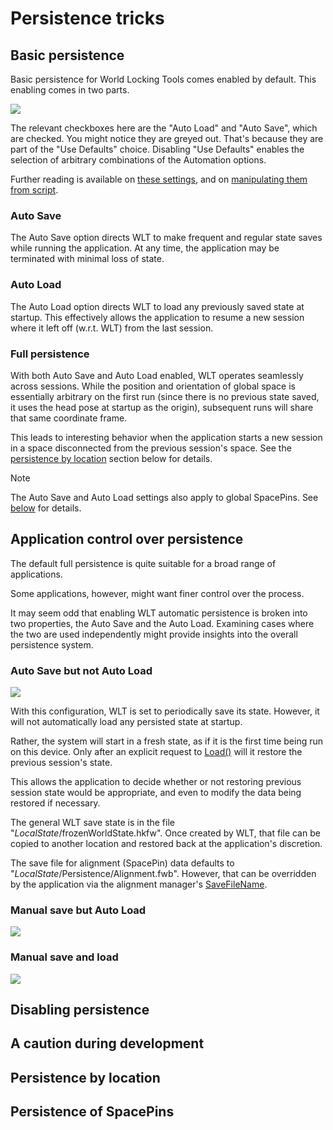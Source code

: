 
# Persistence tricks

## Basic persistence

Basic persistence for World Locking Tools comes enabled by default. This enabling comes in two parts.

![](~/DocGen/Images/Screens/PersistSaveLoad.jpg)

The relevant checkboxes here are the "Auto Load" and "Auto Save", which are checked. You might notice they are greyed out. That's because they are part of the "Use Defaults" choice. Disabling "Use Defaults" enables the selection of arbitrary combinations of the Automation options. 

Further reading is available on [these settings](xref:Microsoft.MixedReality.WorldLocking.Core.ManagerSettings), and on [manipulating them from script](../WorldLockingContext.md).

### Auto Save

The Auto Save option directs WLT to make frequent and regular state saves while running the application. At any time, the application may be terminated with minimal loss of state.

### Auto Load

The Auto Load option directs WLT to load any previously saved state at startup. This effectively allows the application to resume a new session where it left off (w.r.t. WLT) from the last session.

### Full persistence

With both Auto Save and Auto Load enabled, WLT operates seamlessly across sessions. While the position and orientation of global space is essentially arbitrary on the first run (since there is no previous state saved, it uses the head pose at startup as the origin), subsequent runs will share that same coordinate frame.

This leads to interesting behavior when the application starts a new session in a space disconnected from the previous session's space. See the [persistence by location](#persistence-by-location) section below for details.

> [!NOTE]
> The Auto Save and Auto Load settings also apply to global SpacePins. See [below](#persistence-of-spacepins) for details.

## Application control over persistence

The default full persistence is quite suitable for a broad range of applications. 

Some applications, however, might want finer control over the process.

It may seem odd that enabling WLT automatic persistence is broken into two properties, the Auto Save and the Auto Load. Examining cases where the two are used independently might provide insights into the overall persistence system.

### Auto Save but not Auto Load

![](~/DocGen/Images/Screens/PersistSave.jpg)

With this configuration, WLT is set to periodically save its state. However, it will not automatically load any persisted state at startup.

Rather, the system will start in a fresh state, as if it is the first time being run on this device. Only after an explicit request to [Load()](xref:Microsoft.MixedReality.WorldLocking.Core.WorldLockingManager.Load) will it restore the previous session's state.

This allows the application to decide whether or not restoring previous session state would be appropriate, and even to modify the data being restored if necessary.

The general WLT save state is in the file "_LocalState_/frozenWorldState.hkfw". Once created by WLT, that file can be copied to another location and restored back at the application's discretion.

The save file for alignment (SpacePin) data defaults to "_LocalState_/Persistence/Alignment.fwb". However, that can be overridden by the application via the alignment manager's [SaveFileName](xref:Microsoft.MixedReality.WorldLocking.Core.AlignmentManager.SaveFileName).

### Manual save but Auto Load

![](~/DocGen/Images/Screens/PersistLoad.jpg)

### Manual save and load

![](~/DocGen/Images/Screens/PersistNone.jpg)


## Disabling persistence

## A caution during development

## Persistence by location

## Persistence of SpacePins
